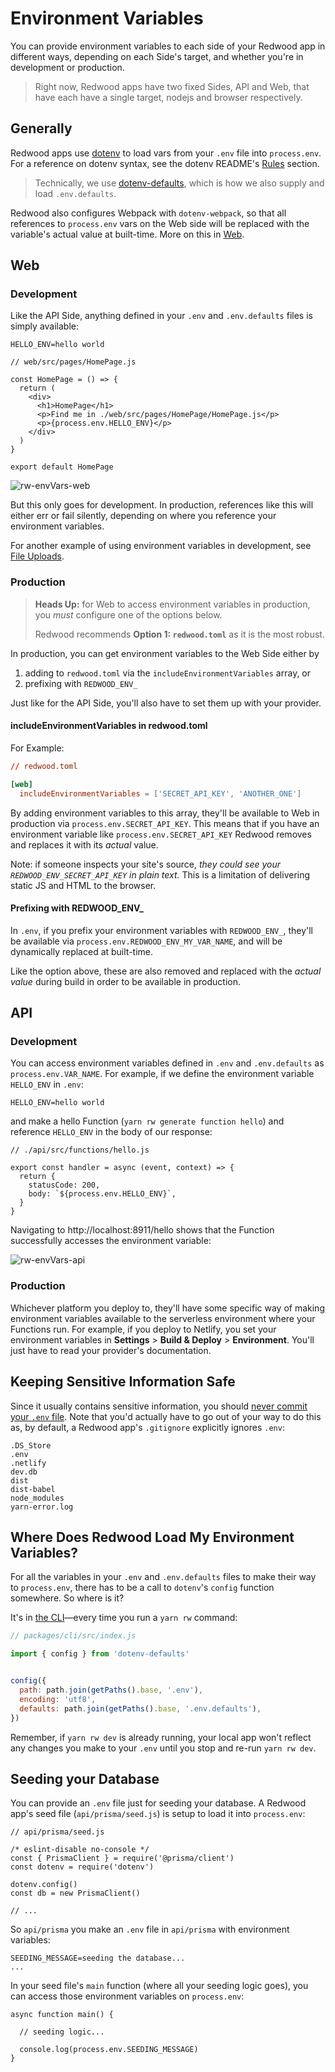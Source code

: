 # Environment Variables

You can provide environment variables to each side of your Redwood app in different ways, depending on each Side's target, and whether you're in development or production.

> Right now, Redwood apps have two fixed Sides, API and Web, that have each have a single target, nodejs and browser respectively.

## Generally

Redwood apps use [dotenv](https://github.com/motdotla/dotenv) to load vars from your `.env` file into `process.env`.
For a reference on dotenv syntax, see the dotenv README's [Rules](https://github.com/motdotla/dotenv#rules) section.

> Technically, we use [dotenv-defaults](https://github.com/mrsteele/dotenv-defaults), which is how we also supply and load `.env.defaults`.
<!-- also in a Redwood app's base directory. -->

Redwood also configures Webpack with `dotenv-webpack`, so that all references to `process.env` vars on the Web side will be replaced with the variable's actual value at built-time. More on this in [Web](#Web).


## Web

### Development

Like the API Side, anything defined in your `.env` and `.env.defaults` files is simply available:

```
HELLO_ENV=hello world
```

```javascript{8}
// web/src/pages/HomePage.js

const HomePage = () => {
  return (
    <div>
      <h1>HomePage</h1>
      <p>Find me in ./web/src/pages/HomePage/HomePage.js</p>
      <p>{process.env.HELLO_ENV}</p>
    </div>
  )
}

export default HomePage
```

![rw-envVars-web](https://user-images.githubusercontent.com/32992335/86520491-c0f4da80-bdf9-11ea-9212-c1d792d2ff5f.png)

But this only goes for development. In production, references like this will either err or fail silently, depending on where you reference your environment variables.

For another example of using environment variables in development, see [File Uploads](https://redwoodjs.com/cookbook/file-uploads).

### Production

> **Heads Up:** for Web to access environment variables in production, you _must_ configure one of the options below. 
> 
> Redwood recommends **Option 1: `redwood.toml`** as it is the most robust.

In production, you can get environment variables to the Web Side either by

1. adding to `redwood.toml` via the `includeEnvironmentVariables` array, or 
2. prefixing with `REDWOOD_ENV_`

Just like for the API Side, you'll also have to set them up with your provider.

#### includeEnvironmentVariables in redwood.toml

For Example:
```toml
// redwood.toml

[web]
  includeEnvironmentVariables = ['SECRET_API_KEY', 'ANOTHER_ONE']
```

By adding environment variables to this array, they'll be available to Web in production via `process.env.SECRET_API_KEY`. This means that if you have an environment variable like `process.env.SECRET_API_KEY` Redwood removes and replaces it with its *actual* value. 

Note: if someone inspects your site's source, *they could see your `REDWOOD_ENV_SECRET_API_KEY` in plain text.* This is a limitation of delivering static JS and HTML to the browser.

#### Prefixing with REDWOOD_ENV_

In `.env`, if you prefix your environment variables with `REDWOOD_ENV_`, they'll be available via `process.env.REDWOOD_ENV_MY_VAR_NAME`, and will be dynamically replaced at built-time.

Like the option above, these are also removed and replaced with the *actual value* during build in order to be available in production.


## API

### Development

You can access environment variables defined in `.env` and `.env.defaults` as `process.env.VAR_NAME`. For example, if we define the environment variable `HELLO_ENV` in `.env`:

```
HELLO_ENV=hello world
```

and make a hello Function (`yarn rw generate function hello`) and reference `HELLO_ENV` in the body of our response:

```javascript{6}
// ./api/src/functions/hello.js

export const handler = async (event, context) => {
  return {
    statusCode: 200,
    body: `${process.env.HELLO_ENV}`,
  }
}
```

Navigating to http://localhost:8911/hello shows that the Function successfully accesses the environment variable:

<!-- @todo -->
<!-- Get a better-quality pic -->
![rw-envVars-api](https://user-images.githubusercontent.com/32992335/86520528-47112100-bdfa-11ea-8d7e-1c0d502805b2.png)

### Production

<!-- @todo -->
<!-- Deployment system? platform? -->
Whichever platform you deploy to, they'll have some specific way of making environment variables available to the serverless environment where your Functions run. For example, if you deploy to Netlify, you set your environment variables in **Settings** > **Build & Deploy** > **Environment**. You'll just have to read your provider's documentation.


## Keeping Sensitive Information Safe

Since it usually contains sensitive information, you should [never commit your `.env` file](https://github.com/motdotla/dotenv#should-i-commit-my-env-file). Note that you'd actually have to go out of your way to do this as, by default, a Redwood app's `.gitignore` explicitly ignores `.env`:

```plaintext{2}
.DS_Store
.env
.netlify
dev.db
dist
dist-babel
node_modules
yarn-error.log
```

## Where Does Redwood Load My Environment Variables?

For all the variables in your `.env` and `.env.defaults` files to make their way to `process.env`, there has to be a call to `dotenv`'s `config` function somewhere. So where is it?

It's in [the CLI](https://github.com/redwoodjs/redwood/blob/main/packages/cli/src/index.js#L6-L12)&mdash;every time you run a `yarn rw` command:

```javascript
// packages/cli/src/index.js

import { config } from 'dotenv-defaults'


config({
  path: path.join(getPaths().base, '.env'),
  encoding: 'utf8',
  defaults: path.join(getPaths().base, '.env.defaults'),
})
```

Remember, if `yarn rw dev` is already running, your local app won't reflect any changes you make to your `.env` until you stop and re-run `yarn rw dev`.

## Seeding your Database

<!-- Source: https://github.com/motdotla/dotenv#should-i-have-multiple-env-files -->

You can provide an `.env` file just for seeding your database. A Redwood app's seed file (`api/prisma/seed.js`) is setup to load it into `process.env`:

```javascript{5-7}
// api/prisma/seed.js

/* eslint-disable no-console */
const { PrismaClient } = require('@prisma/client')
const dotenv = require('dotenv')

dotenv.config()
const db = new PrismaClient()

// ...

```

So `api/prisma` you make an `.env` file in `api/prisma` with environment variables:

```
SEEDING_MESSAGE=seeding the database...
...
```

In your seed file's `main` function (where all your seeding logic goes), you can access those environment variables on `process.env`:

```javascript{5}
async function main() {

  // seeding logic...

  console.log(process.env.SEEDING_MESSAGE)
}
```

